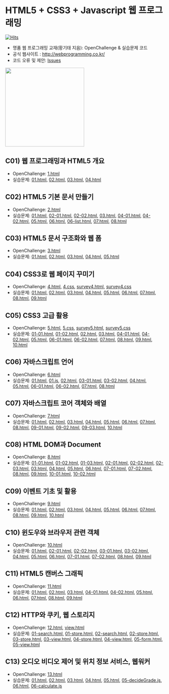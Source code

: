 # HTML5 + CSS3 + Javascript 웹 프로그래밍
[![Hits](https://hits.seeyoufarm.com/api/count/incr/badge.svg?url=https%3A%2F%2Fgithub.com%2Friverallzero%2FWebProgramming&count_bg=%23E98BCA&title_bg=%237A1B52&icon=codeigniter.svg&icon_color=%23E98BCA&title=hits&edge_flat=false)](https://hits.seeyoufarm.com)
- 명품 웹 프로그래밍 교재(황기태 지음): OpenChallenge & 실습문제 코드
- 공식 웹사이트 : http://webprogramming.co.kr/
- 코드 오류 및 제안: [Issues](https://github.com/riverallzero/WebProgramming/issues)

<div align="center" style="display:flex;">
  <img src='.asset/book.jpg' width="250"/>
</div>

## C01) 웹 프로그래밍과 HTML5 개요
- OpenChallenge: [1.html](https://github.com/riverallzero/WebProgramming/tree/main/C01/OpenChallenge/1.html)
- 실습문제: [01.html](https://github.com/riverallzero/WebProgramming/blob/main/C01/%EC%8B%A4%EC%8A%B5%EB%AC%B8%EC%A0%9C/01.html), [02.html](https://github.com/riverallzero/WebProgramming/blob/main/C01/%EC%8B%A4%EC%8A%B5%EB%AC%B8%EC%A0%9C/02.html), [03.html](https://github.com/riverallzero/WebProgramming/blob/main/C01/%EC%8B%A4%EC%8A%B5%EB%AC%B8%EC%A0%9C/03.html), [04.html](https://github.com/riverallzero/WebProgramming/blob/main/C01/%EC%8B%A4%EC%8A%B5%EB%AC%B8%EC%A0%9C/04.html)

## C02) HTML5 기본 문서 만들기
- OpenChallenge: [2.html](https://github.com/riverallzero/WebProgramming/tree/main/C02/OpenChallenge/2.html)
- 실습문제: [01.html](https://github.com/riverallzero/WebProgramming/blob/main/C02/%EC%8B%A4%EC%8A%B5%EB%AC%B8%EC%A0%9C/01.html), [02-01.html](https://github.com/riverallzero/WebProgramming/blob/main/C02/%EC%8B%A4%EC%8A%B5%EB%AC%B8%EC%A0%9C/02-01.html), [02-02.html](https://github.com/riverallzero/WebProgramming/blob/main/C02/%EC%8B%A4%EC%8A%B5%EB%AC%B8%EC%A0%9C/02-02.html), [03.html](https://github.com/riverallzero/WebProgramming/blob/main/C02/%EC%8B%A4%EC%8A%B5%EB%AC%B8%EC%A0%9C/03.html), [04-01.html](https://github.com/riverallzero/WebProgramming/blob/main/C02/%EC%8B%A4%EC%8A%B5%EB%AC%B8%EC%A0%9C/04-01.html), [04-02.html](https://github.com/riverallzero/WebProgramming/blob/main/C02/%EC%8B%A4%EC%8A%B5%EB%AC%B8%EC%A0%9C/04-02.html), [05.html](https://github.com/riverallzero/WebProgramming/blob/main/C02/%EC%8B%A4%EC%8A%B5%EB%AC%B8%EC%A0%9C/05.html), [06.html](https://github.com/riverallzero/WebProgramming/blob/main/C02/%EC%8B%A4%EC%8A%B5%EB%AC%B8%EC%A0%9C/06.html), [06-list.html](https://github.com/riverallzero/WebProgramming/blob/main/C02/%EC%8B%A4%EC%8A%B5%EB%AC%B8%EC%A0%9C/06-list.html), [07.html](https://github.com/riverallzero/WebProgramming/blob/main/C02/%EC%8B%A4%EC%8A%B5%EB%AC%B8%EC%A0%9C/07.html), [08.html](https://github.com/riverallzero/WebProgramming/blob/main/C02/%EC%8B%A4%EC%8A%B5%EB%AC%B8%EC%A0%9C/08.html)

## C03) HTML5 문서 구조화와 웹 폼
- OpenChallenge: [3.html](https://github.com/riverallzero/WebProgramming/tree/main/C03/OpenChallenge/3.html)
- 실습문제: [01.html](https://github.com/riverallzero/WebProgramming/blob/main/C03/%EC%8B%A4%EC%8A%B5%EB%AC%B8%EC%A0%9C/01.html), [02.html](https://github.com/riverallzero/WebProgramming/blob/main/C03/%EC%8B%A4%EC%8A%B5%EB%AC%B8%EC%A0%9C/02.html), [03.html](https://github.com/riverallzero/WebProgramming/blob/main/C03/%EC%8B%A4%EC%8A%B5%EB%AC%B8%EC%A0%9C/03.html), [04.html](https://github.com/riverallzero/WebProgramming/blob/main/C03/%EC%8B%A4%EC%8A%B5%EB%AC%B8%EC%A0%9C/04.html), [05.html](https://github.com/riverallzero/WebProgramming/blob/main/C03/%EC%8B%A4%EC%8A%B5%EB%AC%B8%EC%A0%9C/05.html)

## C04) CSS3로 웹 페이지 꾸미기
- OpenChallenge: [4.html](https://github.com/riverallzero/WebProgramming/tree/main/C04/OpenChallenge/4.html), [4.css](https://github.com/riverallzero/WebProgramming/tree/main/C04/OpenChallenge/4.css), [survey4.html](https://github.com/riverallzero/WebProgramming/tree/main/C04/OpenChallenge/survey4.html), [survey4.css](https://github.com/riverallzero/WebProgramming/tree/main/C04/OpenChallenge/survey4.css)
- 실습문제: [01.html](https://github.com/riverallzero/WebProgramming/blob/main/C04/%EC%8B%A4%EC%8A%B5%EB%AC%B8%EC%A0%9C/01.html), [02.html](https://github.com/riverallzero/WebProgramming/blob/main/C04/%EC%8B%A4%EC%8A%B5%EB%AC%B8%EC%A0%9C/02.html), [03.html](https://github.com/riverallzero/WebProgramming/blob/main/C04/%EC%8B%A4%EC%8A%B5%EB%AC%B8%EC%A0%9C/03.html), [04.html](https://github.com/riverallzero/WebProgramming/blob/main/C04/%EC%8B%A4%EC%8A%B5%EB%AC%B8%EC%A0%9C/04.html), [05.html](https://github.com/riverallzero/WebProgramming/blob/main/C04/%EC%8B%A4%EC%8A%B5%EB%AC%B8%EC%A0%9C/05.html), [06.html](https://github.com/riverallzero/WebProgramming/blob/main/C04/%EC%8B%A4%EC%8A%B5%EB%AC%B8%EC%A0%9C/06.html), [07.html](https://github.com/riverallzero/WebProgramming/blob/main/C04/%EC%8B%A4%EC%8A%B5%EB%AC%B8%EC%A0%9C/07.html), [08.html](https://github.com/riverallzero/WebProgramming/blob/main/C04/%EC%8B%A4%EC%8A%B5%EB%AC%B8%EC%A0%9C/08.html), [09.html](https://github.com/riverallzero/WebProgramming/blob/main/C04/%EC%8B%A4%EC%8A%B5%EB%AC%B8%EC%A0%9C/09.html)

## C05) CSS3 고급 활용
- OpenChallenge: [5.html](https://github.com/riverallzero/WebProgramming/tree/main/C05/OpenChallenge/5.html), [5.css](https://github.com/riverallzero/WebProgramming/tree/main/C05/OpenChallenge/5.css), [survey5.html](https://github.com/riverallzero/WebProgramming/tree/main/C05/OpenChallenge/survey5.html), [survey5.css](https://github.com/riverallzero/WebProgramming/tree/main/C05/OpenChallenge/survey5.css)
- 실습문제: [01-01.html](https://github.com/riverallzero/WebProgramming/blob/main/C05/%EC%8B%A4%EC%8A%B5%EB%AC%B8%EC%A0%9C/01-01.html), [01-02.html](https://github.com/riverallzero/WebProgramming/blob/main/C05/%EC%8B%A4%EC%8A%B5%EB%AC%B8%EC%A0%9C/01-02.html), [02.html](https://github.com/riverallzero/WebProgramming/blob/main/C05/%EC%8B%A4%EC%8A%B5%EB%AC%B8%EC%A0%9C/02.html), [03.html](https://github.com/riverallzero/WebProgramming/blob/main/C05/%EC%8B%A4%EC%8A%B5%EB%AC%B8%EC%A0%9C/03.html), [04-01.html](https://github.com/riverallzero/WebProgramming/blob/main/C05/%EC%8B%A4%EC%8A%B5%EB%AC%B8%EC%A0%9C/04-01.html), [04-02.html](https://github.com/riverallzero/WebProgramming/blob/main/C05/%EC%8B%A4%EC%8A%B5%EB%AC%B8%EC%A0%9C/04-02.html), [05.html](https://github.com/riverallzero/WebProgramming/blob/main/C05/%EC%8B%A4%EC%8A%B5%EB%AC%B8%EC%A0%9C/05.html), [06-01.html](https://github.com/riverallzero/WebProgramming/blob/main/C05/%EC%8B%A4%EC%8A%B5%EB%AC%B8%EC%A0%9C/06-01.html), [06-02.html](https://github.com/riverallzero/WebProgramming/blob/main/C05/%EC%8B%A4%EC%8A%B5%EB%AC%B8%EC%A0%9C/06-02.html), [07.html](https://github.com/riverallzero/WebProgramming/blob/main/C05/%EC%8B%A4%EC%8A%B5%EB%AC%B8%EC%A0%9C/07.html), [08.html](https://github.com/riverallzero/WebProgramming/blob/main/C05/%EC%8B%A4%EC%8A%B5%EB%AC%B8%EC%A0%9C/08.html), [09.html](https://github.com/riverallzero/WebProgramming/blob/main/C05/%EC%8B%A4%EC%8A%B5%EB%AC%B8%EC%A0%9C/09.html), [10.html](https://github.com/riverallzero/WebProgramming/blob/main/C05/%EC%8B%A4%EC%8A%B5%EB%AC%B8%EC%A0%9C/10.html)

## C06) 자바스크립트 언어
- OpenChallenge: [6.html](https://github.com/riverallzero/WebProgramming/tree/main/C06/OpenChallenge/6.html)
- 실습문제: [01.html](https://github.com/riverallzero/WebProgramming/blob/main/C06/%EC%8B%A4%EC%8A%B5%EB%AC%B8%EC%A0%9C/01.html), [01.js](https://github.com/riverallzero/WebProgramming/blob/main/C06/%EC%8B%A4%EC%8A%B5%EB%AC%B8%EC%A0%9C/01.js), [02.html](https://github.com/riverallzero/WebProgramming/blob/main/C06/%EC%8B%A4%EC%8A%B5%EB%AC%B8%EC%A0%9C/02.html), [03-01.html](https://github.com/riverallzero/WebProgramming/blob/main/C06/%EC%8B%A4%EC%8A%B5%EB%AC%B8%EC%A0%9C/03-01.html), [03-02.html](https://github.com/riverallzero/WebProgramming/blob/main/C06/%EC%8B%A4%EC%8A%B5%EB%AC%B8%EC%A0%9C/03-02.html), [04.html](https://github.com/riverallzero/WebProgramming/blob/main/C06/%EC%8B%A4%EC%8A%B5%EB%AC%B8%EC%A0%9C/04.html), [05.html](https://github.com/riverallzero/WebProgramming/blob/main/C06/%EC%8B%A4%EC%8A%B5%EB%AC%B8%EC%A0%9C/05.html), [06-01.html](https://github.com/riverallzero/WebProgramming/blob/main/C06/%EC%8B%A4%EC%8A%B5%EB%AC%B8%EC%A0%9C/06-01.html), [06-02.html](https://github.com/riverallzero/WebProgramming/blob/main/C06/%EC%8B%A4%EC%8A%B5%EB%AC%B8%EC%A0%9C/06-02.html), [07.html](https://github.com/riverallzero/WebProgramming/blob/main/C06/%EC%8B%A4%EC%8A%B5%EB%AC%B8%EC%A0%9C/07.html), [08.html](https://github.com/riverallzero/WebProgramming/blob/main/C06/%EC%8B%A4%EC%8A%B5%EB%AC%B8%EC%A0%9C/08.html)

## C07) 자바스크립트 코어 객체와 배열
- OpenChallenge: [7.html](https://github.com/riverallzero/WebProgramming/tree/main/C07/OpenChallenge/7.html)
- 실습문제: [01.html](https://github.com/riverallzero/WebProgramming/blob/main/C07/%EC%8B%A4%EC%8A%B5%EB%AC%B8%EC%A0%9C/01.html), [02.html](https://github.com/riverallzero/WebProgramming/blob/main/C07/%EC%8B%A4%EC%8A%B5%EB%AC%B8%EC%A0%9C/02.html), [03.html](https://github.com/riverallzero/WebProgramming/blob/main/C07/%EC%8B%A4%EC%8A%B5%EB%AC%B8%EC%A0%9C/03.html), [04.html](https://github.com/riverallzero/WebProgramming/blob/main/C07/%EC%8B%A4%EC%8A%B5%EB%AC%B8%EC%A0%9C/04.html), [05.html](https://github.com/riverallzero/WebProgramming/blob/main/C07/%EC%8B%A4%EC%8A%B5%EB%AC%B8%EC%A0%9C/05.html), [06.html](https://github.com/riverallzero/WebProgramming/blob/main/C07/%EC%8B%A4%EC%8A%B5%EB%AC%B8%EC%A0%9C/06.html), [07.html](https://github.com/riverallzero/WebProgramming/blob/main/C07/%EC%8B%A4%EC%8A%B5%EB%AC%B8%EC%A0%9C/07.html), [08.html](https://github.com/riverallzero/WebProgramming/blob/main/C07/%EC%8B%A4%EC%8A%B5%EB%AC%B8%EC%A0%9C/08.html), [09-01.html](https://github.com/riverallzero/WebProgramming/blob/main/C07/%EC%8B%A4%EC%8A%B5%EB%AC%B8%EC%A0%9C/09-01.html), [09-02.html](https://github.com/riverallzero/WebProgramming/blob/main/C07/%EC%8B%A4%EC%8A%B5%EB%AC%B8%EC%A0%9C/09-02.html), [09-03.html](https://github.com/riverallzero/WebProgramming/blob/main/C07/%EC%8B%A4%EC%8A%B5%EB%AC%B8%EC%A0%9C/09-03.html), [10.html](https://github.com/riverallzero/WebProgramming/blob/main/C07/%EC%8B%A4%EC%8A%B5%EB%AC%B8%EC%A0%9C/10.html)

## C08) HTML DOM과 Document
- OpenChallenge: [8.html](https://github.com/riverallzero/WebProgramming/tree/main/C08/OpenChallenge/8.html)
- 실습문제: [01-01.html](https://github.com/riverallzero/WebProgramming/blob/main/C08/%EC%8B%A4%EC%8A%B5%EB%AC%B8%EC%A0%9C/01-01.html), [01-02.html](https://github.com/riverallzero/WebProgramming/blob/main/C08/%EC%8B%A4%EC%8A%B5%EB%AC%B8%EC%A0%9C/01-02.html), [01-03.html](https://github.com/riverallzero/WebProgramming/blob/main/C08/%EC%8B%A4%EC%8A%B5%EB%AC%B8%EC%A0%9C/01-03.html), [02-01.html](https://github.com/riverallzero/WebProgramming/blob/main/C08/%EC%8B%A4%EC%8A%B5%EB%AC%B8%EC%A0%9C/02-01.html), [02-02.html](https://github.com/riverallzero/WebProgramming/blob/main/C08/%EC%8B%A4%EC%8A%B5%EB%AC%B8%EC%A0%9C/02-02.html), [02-03.html](https://github.com/riverallzero/WebProgramming/blob/main/C08/%EC%8B%A4%EC%8A%B5%EB%AC%B8%EC%A0%9C/02-03.html), [03.html](https://github.com/riverallzero/WebProgramming/blob/main/C08/%EC%8B%A4%EC%8A%B5%EB%AC%B8%EC%A0%9C/03.html), [04.html](https://github.com/riverallzero/WebProgramming/blob/main/C08/%EC%8B%A4%EC%8A%B5%EB%AC%B8%EC%A0%9C/04.html), [05.html](https://github.com/riverallzero/WebProgramming/blob/main/C08/%EC%8B%A4%EC%8A%B5%EB%AC%B8%EC%A0%9C/05.html), [06.html](https://github.com/riverallzero/WebProgramming/blob/main/C08/%EC%8B%A4%EC%8A%B5%EB%AC%B8%EC%A0%9C/06.html), [07-01.html](https://github.com/riverallzero/WebProgramming/blob/main/C08/%EC%8B%A4%EC%8A%B5%EB%AC%B8%EC%A0%9C/07-01.html), [07-02.html](https://github.com/riverallzero/WebProgramming/blob/main/C08/%EC%8B%A4%EC%8A%B5%EB%AC%B8%EC%A0%9C/07-01.html), [08.html](https://github.com/riverallzero/WebProgramming/blob/main/C08/%EC%8B%A4%EC%8A%B5%EB%AC%B8%EC%A0%9C/08.html), [09.html](https://github.com/riverallzero/WebProgramming/blob/main/C08/%EC%8B%A4%EC%8A%B5%EB%AC%B8%EC%A0%9C/09.html), [10-01.html](https://github.com/riverallzero/WebProgramming/blob/main/C08/%EC%8B%A4%EC%8A%B5%EB%AC%B8%EC%A0%9C/10-01.html), [10-02.html](https://github.com/riverallzero/WebProgramming/blob/main/C08/%EC%8B%A4%EC%8A%B5%EB%AC%B8%EC%A0%9C/10-02.html)

## C09) 이벤트 기초 및 활용
- OpenChallenge: [9.html](https://github.com/riverallzero/WebProgramming/tree/main/C09/OpenChallenge/9.html) 
- 실습문제: [01.html](https://github.com/riverallzero/WebProgramming/blob/main/C09/%EC%8B%A4%EC%8A%B5%EB%AC%B8%EC%A0%9C/01.html), [02.html](https://github.com/riverallzero/WebProgramming/blob/main/C09/%EC%8B%A4%EC%8A%B5%EB%AC%B8%EC%A0%9C/02.html), [03.html](https://github.com/riverallzero/WebProgramming/blob/main/C09/%EC%8B%A4%EC%8A%B5%EB%AC%B8%EC%A0%9C/03.html), [04.html](https://github.com/riverallzero/WebProgramming/blob/main/C09/%EC%8B%A4%EC%8A%B5%EB%AC%B8%EC%A0%9C/04.html), [05.html](https://github.com/riverallzero/WebProgramming/blob/main/C09/%EC%8B%A4%EC%8A%B5%EB%AC%B8%EC%A0%9C/05.html), [06.html](https://github.com/riverallzero/WebProgramming/blob/main/C09/%EC%8B%A4%EC%8A%B5%EB%AC%B8%EC%A0%9C/06.html), [07.html](https://github.com/riverallzero/WebProgramming/blob/main/C09/%EC%8B%A4%EC%8A%B5%EB%AC%B8%EC%A0%9C/07.html), [08.html](https://github.com/riverallzero/WebProgramming/blob/main/C09/%EC%8B%A4%EC%8A%B5%EB%AC%B8%EC%A0%9C/08.html), [09.html](https://github.com/riverallzero/WebProgramming/blob/main/C09/%EC%8B%A4%EC%8A%B5%EB%AC%B8%EC%A0%9C/09.html), [10.html](https://github.com/riverallzero/WebProgramming/blob/main/C09/%EC%8B%A4%EC%8A%B5%EB%AC%B8%EC%A0%9C/10.html)

## C10) 윈도우와 브라우저 관련 객체
- OpenChallenge: [10.html](https://github.com/riverallzero/WebProgramming/tree/main/C10/OpenChallenge/10.html)
- 실습문제: [01.html](https://github.com/riverallzero/WebProgramming/blob/main/C10/%EC%8B%A4%EC%8A%B5%EB%AC%B8%EC%A0%9C/01.html),  [02-01.html](https://github.com/riverallzero/WebProgramming/blob/main/C10/%EC%8B%A4%EC%8A%B5%EB%AC%B8%EC%A0%9C/02-01.html), [02-02.html](https://github.com/riverallzero/WebProgramming/blob/main/C10/%EC%8B%A4%EC%8A%B5%EB%AC%B8%EC%A0%9C/02-02.html), [03-01.html](https://github.com/riverallzero/WebProgramming/blob/main/C10/%EC%8B%A4%EC%8A%B5%EB%AC%B8%EC%A0%9C/03-01.html), [03-02.html](https://github.com/riverallzero/WebProgramming/blob/main/C10/%EC%8B%A4%EC%8A%B5%EB%AC%B8%EC%A0%9C/03-02.html), [04.html](https://github.com/riverallzero/WebProgramming/blob/main/C10/%EC%8B%A4%EC%8A%B5%EB%AC%B8%EC%A0%9C/04.html), [05.html](https://github.com/riverallzero/WebProgramming/blob/main/C10/%EC%8B%A4%EC%8A%B5%EB%AC%B8%EC%A0%9C/05.html), [06.html](https://github.com/riverallzero/WebProgramming/blob/main/C10/%EC%8B%A4%EC%8A%B5%EB%AC%B8%EC%A0%9C/06.html), [07-01.html](https://github.com/riverallzero/WebProgramming/blob/main/C10/%EC%8B%A4%EC%8A%B5%EB%AC%B8%EC%A0%9C/07-01.html), [07-02.html](https://github.com/riverallzero/WebProgramming/blob/main/C10/%EC%8B%A4%EC%8A%B5%EB%AC%B8%EC%A0%9C/07-02.html), [08.html](https://github.com/riverallzero/WebProgramming/blob/main/C10/%EC%8B%A4%EC%8A%B5%EB%AC%B8%EC%A0%9C/08.html), [09.html](https://github.com/riverallzero/WebProgramming/blob/main/C10/%EC%8B%A4%EC%8A%B5%EB%AC%B8%EC%A0%9C/09.html)

## C11) HTML5 캔버스 그래픽
- OpenChallenge: [11.html](https://github.com/riverallzero/WebProgramming/tree/main/C11/OpenChallenge/11.html)
- 실습문제: [01.html](https://github.com/riverallzero/WebProgramming/blob/main/C11/%EC%8B%A4%EC%8A%B5%EB%AC%B8%EC%A0%9C/01.html), [02.html](https://github.com/riverallzero/WebProgramming/blob/main/C11/%EC%8B%A4%EC%8A%B5%EB%AC%B8%EC%A0%9C/02.html), [03.html](https://github.com/riverallzero/WebProgramming/blob/main/C11/%EC%8B%A4%EC%8A%B5%EB%AC%B8%EC%A0%9C/03.html), [04-01.html](https://github.com/riverallzero/WebProgramming/blob/main/C11/%EC%8B%A4%EC%8A%B5%EB%AC%B8%EC%A0%9C/04-01.html), [04-02.html](https://github.com/riverallzero/WebProgramming/blob/main/C11/%EC%8B%A4%EC%8A%B5%EB%AC%B8%EC%A0%9C/04-02.html), [05.html](https://github.com/riverallzero/WebProgramming/blob/main/C11/%EC%8B%A4%EC%8A%B5%EB%AC%B8%EC%A0%9C/05.html), [06.html](https://github.com/riverallzero/WebProgramming/blob/main/C11/%EC%8B%A4%EC%8A%B5%EB%AC%B8%EC%A0%9C/06.html), [07.html](https://github.com/riverallzero/WebProgramming/blob/main/C11/%EC%8B%A4%EC%8A%B5%EB%AC%B8%EC%A0%9C/07.html), [08.html](https://github.com/riverallzero/WebProgramming/blob/main/C11/%EC%8B%A4%EC%8A%B5%EB%AC%B8%EC%A0%9C/08.html), [09.html](https://github.com/riverallzero/WebProgramming/blob/main/C11/%EC%8B%A4%EC%8A%B5%EB%AC%B8%EC%A0%9C/09.html)

## C12) HTTP와 쿠키, 웹 스토리지
- OpenChallenge: [12.html](https://github.com/riverallzero/WebProgramming/tree/main/C12/OpenChallenge/12.html), [view.html](https://github.com/riverallzero/WebProgramming/tree/main/C12/OpenChallenge/view.html)
- 실습문제: [01-search.html](https://github.com/riverallzero/WebProgramming/blob/main/C12/%EC%8B%A4%EC%8A%B5%EB%AC%B8%EC%A0%9C/01-search.html), [01-store.html](https://github.com/riverallzero/WebProgramming/blob/main/C12/%EC%8B%A4%EC%8A%B5%EB%AC%B8%EC%A0%9C/01-store.html), [02-search.html](https://github.com/riverallzero/WebProgramming/blob/main/C12/%EC%8B%A4%EC%8A%B5%EB%AC%B8%EC%A0%9C/02-search.html), [02-store.html](https://github.com/riverallzero/WebProgramming/blob/main/C12/%EC%8B%A4%EC%8A%B5%EB%AC%B8%EC%A0%9C/02-store.html), [03-store.html](https://github.com/riverallzero/WebProgramming/blob/main/C12/%EC%8B%A4%EC%8A%B5%EB%AC%B8%EC%A0%9C/03-store.html), [03-view.html](https://github.com/riverallzero/WebProgramming/blob/main/C12/%EC%8B%A4%EC%8A%B5%EB%AC%B8%EC%A0%9C/03-view.html), [04-store.html](https://github.com/riverallzero/WebProgramming/blob/main/C12/%EC%8B%A4%EC%8A%B5%EB%AC%B8%EC%A0%9C/04-store.html), [04-view.html](https://github.com/riverallzero/WebProgramming/blob/main/C12/%EC%8B%A4%EC%8A%B5%EB%AC%B8%EC%A0%9C/04-view.html), [05-form.html](https://github.com/riverallzero/WebProgramming/blob/main/C12/%EC%8B%A4%EC%8A%B5%EB%AC%B8%EC%A0%9C/05-form.html), [05-view.html](https://github.com/riverallzero/WebProgramming/blob/main/C12/%EC%8B%A4%EC%8A%B5%EB%AC%B8%EC%A0%9C/05-view.html)

## C13) 오디오 비디오 제어 및 위치 정보 서비스, 웹워커
- OpenChallenge: [13.html](https://github.com/riverallzero/WebProgramming/tree/main/C12/OpenChallenge/13.html)
- 실습문제: [01.html](https://github.com/riverallzero/WebProgramming/blob/main/C13/%EC%8B%A4%EC%8A%B5%EB%AC%B8%EC%A0%9C/01.html), [02.html](https://github.com/riverallzero/WebProgramming/blob/main/C13/%EC%8B%A4%EC%8A%B5%EB%AC%B8%EC%A0%9C/02.html), [03.html](https://github.com/riverallzero/WebProgramming/blob/main/C13/%EC%8B%A4%EC%8A%B5%EB%AC%B8%EC%A0%9C/03.html), [04.html](https://github.com/riverallzero/WebProgramming/blob/main/C13/%EC%8B%A4%EC%8A%B5%EB%AC%B8%EC%A0%9C/04.html), [05.html](https://github.com/riverallzero/WebProgramming/blob/main/C13/%EC%8B%A4%EC%8A%B5%EB%AC%B8%EC%A0%9C/05.html), [05-decideGrade.js](https://github.com/riverallzero/WebProgramming/blob/main/C13/%EC%8B%A4%EC%8A%B5%EB%AC%B8%EC%A0%9C/05-decideGrade.js), [06.html](https://github.com/riverallzero/WebProgramming/blob/main/C13/%EC%8B%A4%EC%8A%B5%EB%AC%B8%EC%A0%9C/06.html), [06-calculate.js](https://github.com/riverallzero/WebProgramming/blob/main/C13/%EC%8B%A4%EC%8A%B5%EB%AC%B8%EC%A0%9C/06-calculate.js)
